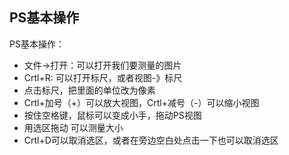 ## PS基本操作

PS基本操作：



- 文件->打开：可以打开我们要测量的图片
- Crtl+R:  可以打开标尺，或者视图-》标尺
- 点击标尺，把里面的单位改为像素
- Crtl+加号（+）可以放大视图，Crtl+减号（-）可以缩小视图
- 按住空格键，鼠标可以变成小手，拖动PS视图
- 用选区拖动 可以测量大小
- Crtl+D可以取消选区，或者在旁边空白处点击一下也可以取消选区

